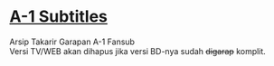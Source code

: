 # [A-1 Subtitles](https://github.com/A-1Fansub/A-1Subtitles)
Arsip Takarir Garapan A-1 Fansub<br>
Versi TV/WEB akan dihapus jika versi BD-nya sudah ~~digarap~~ komplit.

